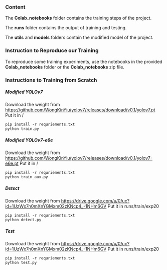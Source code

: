 



### Content

The **Colab_notebooks** folder contains the training steps of the project.

The **runs** folder contains the output of training and testing.

The **utils** and **models** folders contain the modified model of the project.

### Instruction to Reproduce our Training

To reproduce some training experiments, use the notebooks in the provided **Colab_notebooks** folder or the **Colab_notebooks** zip file.

### Instructions to Training from Scratch

##### Modified YOLOv7
Download the weight from https://github.com/WongKinYiu/yolov7/releases/download/v0.1/yolov7.pt
Put it in /
```
pip install -r requriements.txt
python train.py
```

##### Modified YOLOv7-e6e
Download the weight from https://github.com/WongKinYiu/yolov7/releases/download/v0.1/yolov7-e6e.pt
Put it in /
```
pip install -r requriements.txt
python train_aux.py
```

##### Detect
Download the weight from https://drive.google.com/u/0/uc?id=1UzWx7n0mXnYGMxm02zKNcp4_-1NHm6GV
Put it in runs/train/exp20
```
pip install -r requriements.txt
python detect.py
```

##### Test
Download the weight from https://drive.google.com/u/0/uc?id=1UzWx7n0mXnYGMxm02zKNcp4_-1NHm6GV
Put it in runs/train/exp20
```
pip install -r requriements.txt
python test.py
```

